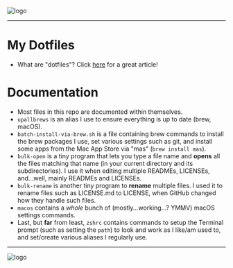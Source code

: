![logo](https://github.com/splakish/docs/blob/master/images/star-400.jpg?raw=true&sanitize=true)
***
# My Dotfiles
- What are "dotfiles"? Click [here](https://www.freecodecamp.org/news/dotfiles-what-is-a-dot-file-and-how-to-create-it-in-mac-and-linux/) for a great article!

# Documentation
- Most files in this repo are documented within themselves.
- `upallbrews` is an alias I use to ensure everything is up to date (brew, macOS).
- `batch-install-via-brew.sh` is a file containing brew commands to install the brew packages I use, set various settings such as git, and install some apps from the Mac App Store via "mas" (`brew install mas`).
- `bulk-open` is a tiny program that lets you type a file name and **opens** all the files matching that name (in your current directory and its subdirectories). I use it when editing multiple READMEs, LICENSEs, and...well, mainly READMEs and LICENSEs.
- `bulk-rename` is another tiny program to **rename** multiple files. I used it to rename files such as LICENSE.md to LICENSE, when GitHub changed how they handle such files.
- `macos` contains a *whole* bunch of (mostly...working...? YMMV) macOS settings commands.
- Last, but **far** from least, `zshrc` contains commands to setup the Terminal prompt (such as setting the `path`) to look and work as I like/am used to, and set/create various aliases I regularly use.
***
![logo](https://github.com/splakish/docs/blob/master/images/star-400.jpg?raw=true&sanitize=true)